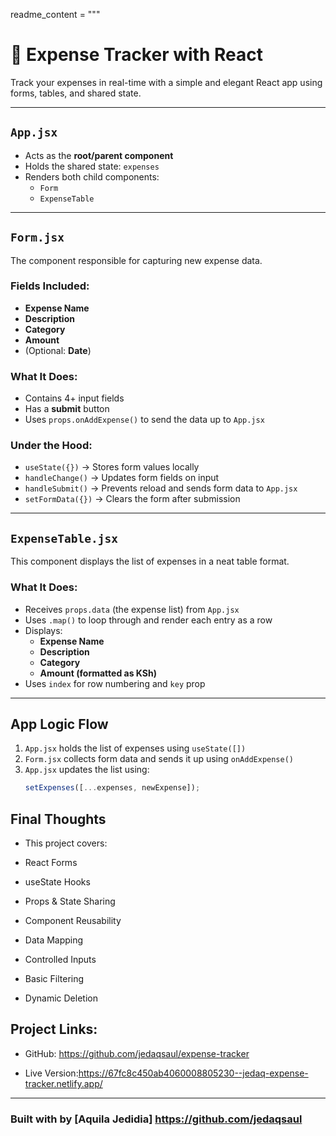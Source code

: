 readme_content = """

# 💸 Expense Tracker with React

Track your expenses in real-time with a simple and elegant React app using forms, tables, and shared state.

---

## `App.jsx`

- Acts as the **root/parent component**
- Holds the shared state: `expenses`
- Renders both child components:
  - `Form`
  - `ExpenseTable`

---

## `Form.jsx`

The component responsible for capturing new expense data.

### Fields Included:

- **Expense Name**
- **Description**
- **Category**
- **Amount**
- (Optional: **Date**)

### What It Does:

- Contains 4+ input fields
- Has a **submit** button
- Uses `props.onAddExpense()` to send the data up to `App.jsx`

### Under the Hood:

- `useState({})` → Stores form values locally
- `handleChange()` → Updates form fields on input
- `handleSubmit()` → Prevents reload and sends form data to `App.jsx`
- `setFormData({})` → Clears the form after submission

---

## `ExpenseTable.jsx`

This component displays the list of expenses in a neat table format.

### What It Does:

- Receives `props.data` (the expense list) from `App.jsx`
- Uses `.map()` to loop through and render each entry as a row
- Displays:
  - **Expense Name**
  - **Description**
  - **Category**
  - **Amount (formatted as KSh)**
- Uses `index` for row numbering and `key` prop

---

## App Logic Flow

1. `App.jsx` holds the list of expenses using `useState([])`
2. `Form.jsx` collects form data and sends it up using `onAddExpense()`
3. `App.jsx` updates the list using:
   ```js
   setExpenses([...expenses, newExpense]);
   ```

## Final Thoughts

- This project covers:

- React Forms

- useState Hooks

- Props & State Sharing

- Component Reusability

- Data Mapping

- Controlled Inputs

- Basic Filtering

- Dynamic Deletion

## Project Links:

- GitHub: https://github.com/jedaqsaul/expense-tracker

- Live Version:https://67fc8c450ab4060008805230--jedaq-expense-tracker.netlify.app/

---

### Built with by [Aquila Jedidia] https://github.com/jedaqsaul
